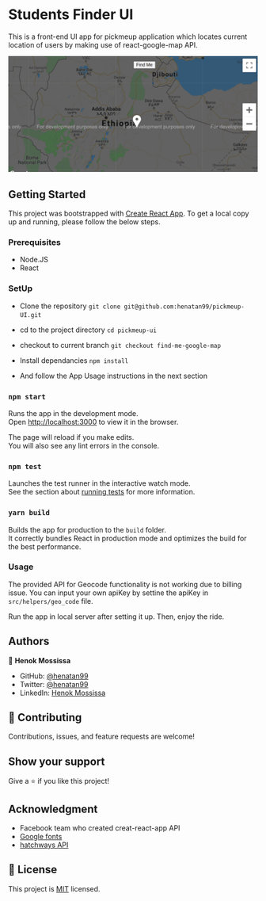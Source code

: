 # Students Finder UI 
This is a front-end UI app for pickmeup application which locates current location of users by making use of react-google-map API.

![Screenshot](docs/map.png)

## Getting Started
This project was bootstrapped with [Create React App](https://github.com/facebook/create-react-app).
To get a local copy up and running, please follow the below steps. 

### Prerequisites

- Node.JS
- React

### SetUp 
- Clone the repository 
`git clone git@github.com:henatan99/pickmeup-UI.git`

- cd to the project directory 
`cd pickmeup-ui`

- checkout to current branch 
`git checkout find-me-google-map`

- Install dependancies 
`npm install`

- And follow the App Usage instructions in the next section

### `npm start`

Runs the app in the development mode.\
Open [http://localhost:3000](http://localhost:3000) to view it in the browser.

The page will reload if you make edits.\
You will also see any lint errors in the console.

### `npm test`

Launches the test runner in the interactive watch mode.\
See the section about [running tests](https://facebook.github.io/create-react-app/docs/running-tests) for more information.

### `yarn build`

Builds the app for production to the `build` folder.\
It correctly bundles React in production mode and optimizes the build for the best performance.

### Usage
The provided API for Geocode functionality is not working due to billing issue. You can input your own apiKey by settine the apiKey in `src/helpers/geo_code` file.
 
Run the app in local server after setting it up. Then, enjoy the ride. 

## Authors

👤 **Henok Mossissa**

- GitHub: [@henatan99](https://github.com/henatan99)
- Twitter: [@henatan99](https://twitter.com/henatan99)
- LinkedIn: [Henok Mossissa](https://www.linkedin.com/in/henok-mekonnen-2a251613/)

## :handshake: Contributing

Contributions, issues, and feature requests are welcome!

## Show your support

Give a :star:️ if you like this project!

## Acknowledgment 

- Facebook team who created creat-react-app API
- [Google fonts](https://fonts.google.com/specimen/Raleway)
- [hatchways API](https://api.hatchways.io/assessment/students) 

## :memo: License

This project is [MIT](./LICENSE) licensed.